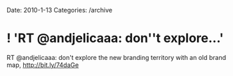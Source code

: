 Date: 2010-1-13
Categories: /archive

# ! 'RT @andjelicaaa: don''t explore...'

RT @andjelicaaa: don't explore the new branding territory with an old brand map, <a href="http://bit.ly/74daGe" rel="nofollow">http://bit.ly/74daGe</a>
